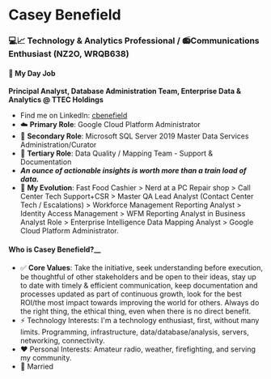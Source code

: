 # Casey Benefield
### 💻📈 Technology & Analytics Professional / 📻Communications Enthusiast (NZ2O, WRQB638)

#### 🏢 My Day Job
__Principal Analyst, Database Administration Team, Enterprise Data & Analytics @ TTEC Holdings__
* Find me on LinkedIn: [cbenefield](https://www.linkedin.com/in/cbenefield/)
* ☁️ __Primary Role__: Google Cloud Platform Administrator
* 🔑 __Secondary Role__: Microsoft SQL Server 2019 Master Data Services Administration/Curator
* 🚥 __Tertiary Role__: Data Quality / Mapping Team - Support & Documentation
* *__An ounce of actionable insights is worth more than a train load of data.__*
* 🌟 __My Evolution__: Fast Food Cashier > Nerd at a PC Repair shop > Call Center Tech Support+CSR > Master QA Lead Analyst (Contact Center Tech / Escalations) > Workforce Management Reporting Analyst > Identity Access Management > WFM Reporting Analyst in Business Analyst Role > Enterprise Intelligence Data Mapping Analyst > Google Cloud Platform Administrator.
  
#### Who is Casey Benefield?__
* ✅ __Core Values__: Take the initiative, seek understanding before execution, be thoughtful of other stakeholders and be open to their ideas, stay up to date with timely & efficient communication, keep documentation and processes updated as part of continuous growth, look for the best ROI/the most impact towards improving the world for others. Always do the right thing, the ethical thing, even when there is no direct benefit.
* ⚡ Technology Interests: I'm a technology enthusiast, first, without many limits. Programming, infrastructure, data/database/analysis, servers, networking, connectivity.
* ❤️ Personal Interests: Amateur radio, weather, firefighting, and serving my community.
* 💞 Married

